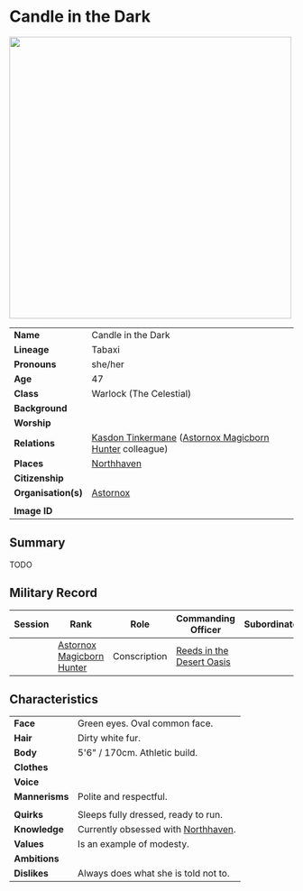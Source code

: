# Candle in the Dark

<img src="https://raw.githubusercontent.com/jesskelsall/astarus-images/main/characters/portraits/imageid.png" height="500" />

|||
| --- | --- |
| **Name** | Candle in the Dark | character.4
| **Lineage** | Tabaxi |
| **Pronouns** | she/her |
| **Age** | 47 |
| **Class** | Warlock (The Celestial) |
| **Background** | |
| **Worship** | |
| **Relations** | [Kasdon Tinkermane](kasdon-tinkermane.md) ([Astornox Magicborn Hunter](../organisations/government/astornox/ranks/astornox-magicborn-hunter.md) colleague) |
| **Places** | [Northhaven](../places/settlements/cities/northhaven.md) |
| **Citizenship** | |
| **Organisation(s)** | [Astornox](../organisations/government/astornox/astornox.md) |
|||
| **Image ID** | |

## Summary

TODO

## Military Record

| Session | Rank | Role | Commanding Officer | Subordinates |
|:---:| --- | --- | --- | --- |
|| [Astornox Magicborn Hunter](../organisations/government/astornox/ranks/astornox-magicborn-hunter.md) | Conscription | [Reeds in the Desert Oasis](reeds-in-the-desert-oasis.md) ||

## Characteristics

| | |
| --- | --- |
| **Face** | Green eyes. Oval common face. | characteristics.2
| **Hair** | Dirty white fur. |
| **Body** | 5'6" / 170cm. Athletic build. |
| **Clothes** | |
| **Voice** | |
| **Mannerisms** | Polite and respectful. |
| | |
| **Quirks** | Sleeps fully dressed, ready to run. |
| **Knowledge** | Currently obsessed with [Northhaven](../places/settlements/cities/northhaven.md). |
| **Values** | Is an example of modesty. |
| **Ambitions** | |
| **Dislikes** | Always does what she is told not to. |
